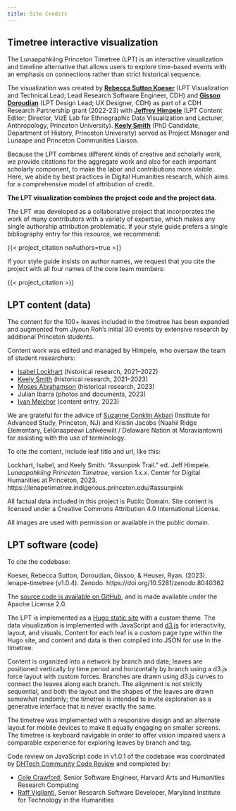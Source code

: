 ```yaml
---
title: Site Credits
---
```


## Timetree interactive visualization

The Lunaapahkiing Princeton Timetree (LPT)  is an interactive visualization and timeline alternative that allows users to explore time-based events with an emphasis on connections rather than strict historical sequence.

The visualization was created by **[Rebecca Sutton Koeser](https://cdh.princeton.edu/people/rebecca-sutton-koeser/)** (LPT Visualization and Technical Lead; Lead Research Software Engineer, CDH) and **[Gissoo Doroudian](https://cdh.princeton.edu/people/gissoo-doroudian/)** (LPT Design Lead; UX Designer, CDH) as part of a CDH Research Partnership grant (2022-23) with **[Jeffrey Himpele](https://anthropology.princeton.edu/people/jeffrey-himpele)** (LPT Content Editor; Director, VizE Lab for Ethnographic Data Visualization and Lecturer, Anthropology, Princeton University). **[Keely Smith](https://history.princeton.edu/people/keely-smith)** (PhD Candidate, Department of History, Princeton University) served as Project Manager and Lunaape and Princeton Communities Liaison.

Because the LPT combines different kinds of creative and scholarly work, we provide citations for the aggregate work and also for each important scholarly component, to make the labor and contributions more visible. Here, we abide by best practices in Digital Humanities research, which aims for a comprehensive model of attribution of credit.

**The LPT visualization combines the project code and the project data.**

The LPT was developed as a collaborative project that incorporates the work of many contributors with a variety of expertise, which makes any single authorship attribution problematic. If your style guide prefers a single bibliography entry for this resource, we recommend:

{{< project_citation noAuthors=true >}}

If your style guide insists on author names, we request that you cite the project with all four names of the core team members:

{{< project_citation >}}

## LPT content (data)

The content for the 100+ leaves included in the timetree has been expanded and augmented from Jiyoun Roh’s initial 30 events by extensive research by additional Princeton students.

Content work was edited and managed by Himpele, who oversaw the team of student researchers:

* [Isabel Lockhart](https://indigenous.princeton.edu/people/isabel-lockhart) (historical research, 2021–2022)
* [Keely Smith](https://history.princeton.edu/people/keely-smith) (historical research, 2021–2023)
* [Moses Abrahamson](https://jrc.princeton.edu/people/abrahamson) (historical research, 2023)
* Julian Ibarra (photos and documents, 2023)
* [Ivan Melchor](https://anthropology.princeton.edu/people/ivan-melchor) (content entry, 2023)

We are grateful for the advice of [Suzanne Conklin Akbari](https://suzanneakbari.com/) (Institute for Advanced Study, Princeton, NJ) and Kristin Jacobs (Naahii Ridge Elementary, Eelünaapéewi Lahkéewiit / Delaware Nation at Moraviantown) for assisting with the use of terminology.

To cite the content, include leaf title and url, like this:

<div class="citation"><p>
Lockhart, Isabel, and Keely Smith. “Assunpink Trail.” ed. Jeff Himpele. <i>Lunaapahkiing Princeton Timetree</i>, version 1.x.x. Center for Digital Humanities at Princeton, 2023. https://lenapetimetree.indigenous.princeton.edu/#assunpink
</p></div>

All factual data included in this project is Public Domain. Site content is licensed under a Creative Commons Attribution 4.0 International License.

All images are used with permission or available in the public domain.

## LPT software (code)

To cite the codebase:

<div class="citation"><p>
Koeser, Rebecca Sutton, Doroudian, Gissoo, & Heuser, Ryan. (2023). lenape-timetree (v1.0.4). Zenodo. https://doi.org/10.5281/zenodo.8040362
</p></div>

The [source code is available on GitHub](https://github.com/Princeton-CDH/lenape-timetree), and is made available under the Apache License 2.0.

The LPT is implemented as a [Hugo static site](https://gohugo.io/) with a custom theme.  The data visualization is implemented with JavaScript and [d3.js](https://d3js.org/) for interactivity, layout, and visuals. Content for each leaf is a custom page type within the Hugo site, and content and data is then compiled into JSON for use in the timetree.

Content is organized into a network by branch and date; leaves are positioned vertically by time period and horizontally by branch using a d3.js force layout with custom forces. Branches are drawn using d3.js curves to connect the leaves along each branch. The alignment is not strictly sequential, and both the layout and the shapes of the leaves are drawn somewhat randomly; the timetree is intended to invite exploration as a generative interface that is never exactly the same.

The timetree was implemented with a responsive design and an alternate layout for mobile devices to make it equally engaging on smaller screens. The timetree is keyboard navigable in order to offer vision impaired users a comparable experience for exploring leaves by branch and tag.

Code review on JavaScript code in v1.0.1 of the codebase was coordinated by [DHTech Community Code Review](https://dhcodereview.github.io/) and completed by:
* [Cole Crawford](https://github.com/ColeDCrawford), Senior Software Engineer, Harvard Arts and Humanities Research Computing
* [Raff Viglianti](http://raffviglianti.com/), Senior Research Software Developer, Maryland Institute for Technology in the Humanities

